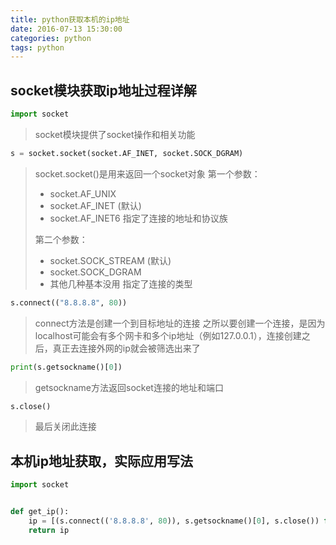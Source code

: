 ```yaml
---
title: python获取本机的ip地址
date: 2016-07-13 15:30:00
categories: python
tags: python
---
```

## socket模块获取ip地址过程详解
``` python
import socket
```
> socket模块提供了socket操作和相关功能

<!--more-->

``` python
s = socket.socket(socket.AF_INET, socket.SOCK_DGRAM)
```
> socket.socket()是用来返回一个socket对象
> 第一个参数：
> * socket.AF_UNIX
> * socket.AF_INET (默认)
> * socket.AF_INET6
>   指定了连接的地址和协议族
>
> 第二个参数：
> * socket.SOCK_STREAM (默认)
> * socket.SOCK_DGRAM
> * 其他几种基本没用
>   指定了连接的类型

``` python
s.connect(("8.8.8.8", 80))
```
> connect方法是创建一个到目标地址的连接
> 之所以要创建一个连接，是因为localhost可能会有多个网卡和多个ip地址（例如127.0.0.1），连接创建之后，真正去连接外网的ip就会被筛选出来了

``` python
print(s.getsockname()[0])
```
> getsockname方法返回socket连接的地址和端口

``` python
s.close()
```
> 最后关闭此连接

## 本机ip地址获取，实际应用写法
``` python
import socket


def get_ip():
    ip = [(s.connect(('8.8.8.8', 80)), s.getsockname()[0], s.close()) for s in [socket.socket(socket.AF_INET, socket.SOCK_DGRAM)]][0][1]
    return ip
```